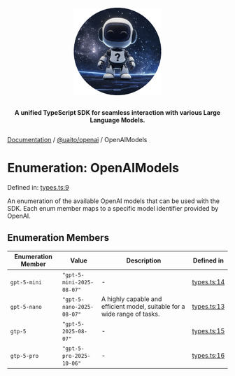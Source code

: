 <div style="display:flex; flex-direction:column; align-items:center;">
<p align="center">
  <img src="../UAITO.png" alt="UAITO Logo" width="200"/>
</p>

<p align="center">
  <strong>A unified TypeScript SDK for seamless interaction with various Large Language Models.</strong>
</p>
</div>

[Documentation](README.md) / [@uaito/openai](@uaito.openai.md) / OpenAIModels

# Enumeration: OpenAIModels

Defined in: [types.ts:9](https://github.com/elribonazo/uaito/blob/10c858615d5976b68ccf5217d266c8a90a84a5d9/packages/openai/src/types.ts#L9)

An enumeration of the available OpenAI models that can be used with the SDK.
Each enum member maps to a specific model identifier provided by OpenAI.

## Enumeration Members

| Enumeration Member | Value | Description | Defined in |
| ------ | ------ | ------ | ------ |
| <a id="gpt-5-mini"></a> `gpt-5-mini` | `"gpt-5-mini-2025-08-07"` | - | [types.ts:14](https://github.com/elribonazo/uaito/blob/10c858615d5976b68ccf5217d266c8a90a84a5d9/packages/openai/src/types.ts#L14) |
| <a id="gpt-5-nano"></a> `gpt-5-nano` | `"gpt-5-nano-2025-08-07"` | A highly capable and efficient model, suitable for a wide range of tasks. | [types.ts:13](https://github.com/elribonazo/uaito/blob/10c858615d5976b68ccf5217d266c8a90a84a5d9/packages/openai/src/types.ts#L13) |
| <a id="gtp-5"></a> `gtp-5` | `"gpt-5-2025-08-07"` | - | [types.ts:15](https://github.com/elribonazo/uaito/blob/10c858615d5976b68ccf5217d266c8a90a84a5d9/packages/openai/src/types.ts#L15) |
| <a id="gtp-5-pro"></a> `gtp-5-pro` | `"gpt-5-pro-2025-10-06"` | - | [types.ts:16](https://github.com/elribonazo/uaito/blob/10c858615d5976b68ccf5217d266c8a90a84a5d9/packages/openai/src/types.ts#L16) |
